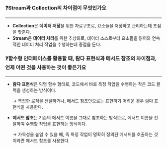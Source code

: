 ### ❓Stream과 Collection의 차이점이 무엇인가요

---

- **Collection**은 **데이터 저장**을 위한 자료구조로, 요소들을 저장하고 관리하는데 초점을 맞춘다.
- **Stream**은 **데이터 처리**를 위한 추상화로, 데이터 소스로부터 요소들을 읽어와 연속적인 데이터 처리 작업을 수행하는데 중점을 둔다.

### ❓함수형 인터페이스를 활용할 때, 람다 표현식과 메서드 참조의 차이점과, 언제 어떤 것을 사용하는 것이 좋은가요

---

- **람다 표현식**은 익명 함수 형태로, 코드에서 바로 특정 작업을 수행하는 작은 코드 블럭을 생성하는 방식이다.

  → 복잡한 로직을 전달하거나, 메서드 참조만으로는 표현하기 어려운 경우 람다 표현식을 사용한다.

- **메서드 참조**는 기존의 메서드 이름을 그대로 참조하는 방식으로, 메서드 이름을 전달하여 수행할 작업을 표현하는 방식이다.

  → 가독성을 높일 수 있을 때, 즉 특정 작업이 명확히 정의된 메서드를 호출하는 것이라면 메서드 참조를 사용한다.